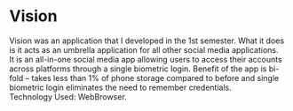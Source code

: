 # Vision

Vision was an application that I developed in the 1st semester. What it does is it acts as an umbrella application for all other social media applications.</br>
It is an all-in-one social media app allowing users to access their accounts across platforms through a single biometric login. Benefit of the app is bi-fold – takes less than 1% of phone storage compared to before and single biometric login eliminates the need to remember credentials.</br> 
Technology Used: WebBrowser.
